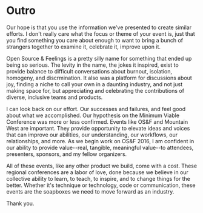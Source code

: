 # Outro
Our hope is that you use the information we've presented to create similar efforts. I don't really care what the focus or theme of your event is, just that you find something you care about enough to want to bring a bunch of strangers together to examine it, celebrate it, improve upon it.

Open Source & Feelings is a pretty silly name for something that ended up being so serious. The levity in the name, the jokes it inspired, exist to provide balance to difficult conversations about burnout, isolation, homogeny, and discrmination. It also was a platform for discussions about joy, finding a niche to call your own in a daunting industry, and not just making space for, but appreciating and celebrating the contributions of diverse, inclusive teams and products.

I can look back on our effort. Our successes and failures, and feel good about what we accomplished. Our hypothesis on the Minimum Viable Conference was more or less confirmed. Events like OS&F and Mountain West are important. They provide opportunity to elevate ideas and voices that can improve our abilities, our understanding, our workflows, our relationships, and more. As we begin work on OS&F 2016, I am confident in our ability to provide value--real, tangible, meaningful value--to attendees, presenters, sponsors, and my fellow organizers.

All of these events, like any other product we build, come with a cost. These regional conferences are a labor of love, done because we believe in our collective ability to learn, to teach, to inspire, and to change things for the better. Whether it's technique or technology, code or communication, these events are the soapboxes we need to move forward as an industry.

Thank you. 
